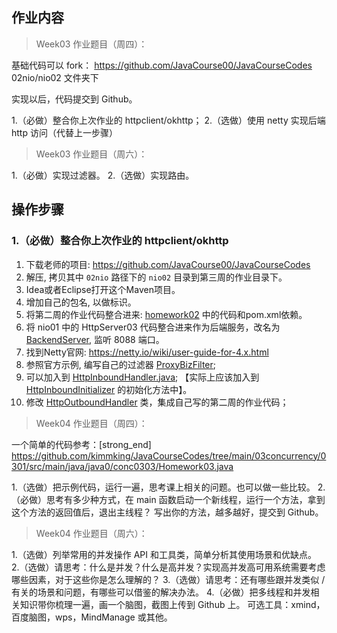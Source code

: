 ## 作业内容

> Week03 作业题目（周四）：

基础代码可以 fork： https://github.com/JavaCourse00/JavaCourseCodes
02nio/nio02 文件夹下

实现以后，代码提交到 Github。

1.（必做）整合你上次作业的 httpclient/okhttp；
2.（选做）使用 netty 实现后端 http 访问（代替上一步骤）

> Week03 作业题目（周六）：

1.（必做）实现过滤器。
2.（选做）实现路由。

## 操作步骤

### 1.（必做）整合你上次作业的 httpclient/okhttp

1. 下载老师的项目: https://github.com/JavaCourse00/JavaCourseCodes
2. 解压, 拷贝其中 `02nio` 路径下的 `nio02` 目录到第三周的作业目录下。
3. Idea或者Eclipse打开这个Maven项目。
4. 增加自己的包名, 以做标识。
5. 将第二周的作业代码整合进来: [homework02](../Week_02/homework02/) 中的代码和pom.xml依赖。
6. 将 nio01 中的 HttpServer03 代码整合进来作为后端服务，改名为 [BackendServer](https://github.com/renfufei/JAVA-000/blob/main/Week_03/nio02/src/main/java/com/renfufei/homework03/BackendServer.java), 监听 8088 端口。
7. 找到Netty官网: https://netty.io/wiki/user-guide-for-4.x.html
8. 参照官方示例, 编写自己的过滤器 [ProxyBizFilter](https://github.com/renfufei/JAVA-000/blob/main/Week_03/nio02/src/main/java/com/renfufei/homework03/ProxyBizFilter.java);
9. 可以加入到 [HttpInboundHandler.java](https://github.com/renfufei/JAVA-000/blob/main/Week_03/nio02/src/main/java/io/github/kimmking/gateway/inbound/); 【实际上应该加入到 [HttpInboundInitializer](./nio02/src/main/java/io/github/kimmking/gateway/inbound/HttpInboundInitializer.java) 的初始化方法中】。
10. 修改 [HttpOutboundHandler](https://github.com/renfufei/JAVA-000/blob/main/Week_03/nio02/src/main/java/io/github/kimmking/gateway/outbound/httpclient4/HttpOutboundHandler.java) 类，集成自己写的第二周的作业代码；

> Week04 作业题目（周四）：

一个简单的代码参考：[strong_end] https://github.com/kimmking/JavaCourseCodes/tree/main/03concurrency/0301/src/main/java/java0/conc0303/Homework03.java

1.（选做）把示例代码，运行一遍，思考课上相关的问题。也可以做一些比较。
2.（必做）思考有多少种方式，在 main 函数启动一个新线程，运行一个方法，拿到这个方法的返回值后，退出主线程？
写出你的方法，越多越好，提交到 Github。

> Week04 作业题目（周六）：

1.（选做）列举常用的并发操作 API 和工具类，简单分析其使用场景和优缺点。
2.（选做）请思考：什么是并发？什么是高并发？实现高并发高可用系统需要考虑哪些因素，对于这些你是怎么理解的？
3.（选做）请思考：还有哪些跟并发类似 / 有关的场景和问题，有哪些可以借鉴的解决办法。
4.（必做）把多线程和并发相关知识带你梳理一遍，画一个脑图，截图上传到 Github 上。
可选工具：xmind，百度脑图，wps，MindManage 或其他。
